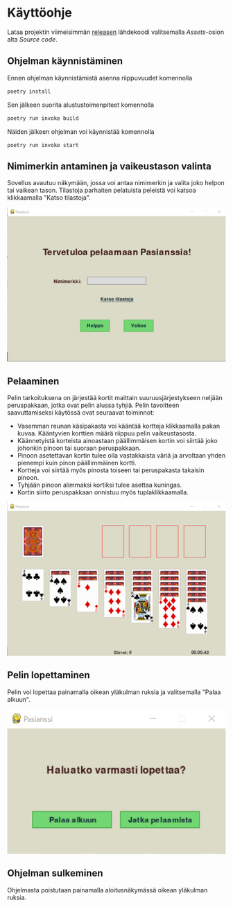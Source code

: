 # Käyttöohje

Lataa projektin viimeisimmän [releasen](https://github.com/pankalai/ot-harjoitustyo/releases/) lähdekoodi valitsemalla _Assets_-osion alta _Source code_.


## Ohjelman käynnistäminen

Ennen ohjelman käynnistämistä asenna riippuvuudet komennolla

```bash
poetry install
```

Sen jälkeen suorita alustustoimenpiteet komennolla
```bash
poetry run invoke build
```

Näiden jälkeen ohjelman voi käynnistää komennolla

```
poetry run invoke start
```

## Nimimerkin antaminen ja vaikeustason valinta

Sovellus avautuu näkymään, jossa voi antaa nimimerkin ja valita joko helpon tai vaikean tason. Tilastoja parhaiten pelatuista peleistä voi katsoa klikkaamalla "Katso tilastoja".

![](./kuvat/aloitusnakyma.png)


## Pelaaminen

Pelin  tarkoituksena on järjestää kortit maittain suuruusjärjestykseen neljään peruspakkaan, jotka ovat pelin alussa tyhjiä. Pelin tavoitteen saavuttamiseksi käytössä ovat seuraavat toiminnot:
- Vasemman reunan käsipakasta voi kääntää kortteja klikkaamalla pakan kuvaa. Kääntyvien korttien määrä riippuu pelin vaikeustasosta. 
- Käännetyistä korteista ainoastaan päällimmäisen kortin voi siirtää joko johonkin pinoon tai suoraan peruspakkaan.
- Pinoon asetettavan kortin tulee olla vastakkaista väriä ja arvoltaan yhden pienempi kuin pinon päällimmäinen kortti. 
- Kortteja voi siirtää myös pinosta toiseen tai peruspakasta takaisin pinoon. 
- Tyhjään pinoon alimmaksi kortiksi tulee asettaa kuningas. 
- Kortin siirto peruspakkaan onnistuu myös tuplaklikkaamalla.

![](./kuvat/pelinakyma.png)

## Pelin lopettaminen

Pelin voi lopettaa painamalla oikean yläkulman ruksia ja valitsemalla "Palaa alkuun". 

![](./kuvat/viestinakyma.png)

## Ohjelman sulkeminen

Ohjelmasta poistutaan painamalla aloitusnäkymässä oikean yläkulman ruksia.